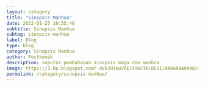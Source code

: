 ```yaml
---
layout: category
title: "Sinopsis Manhua"
date: 2022-01-25 10:55:48
subtitle: Sinopsis Manhua
subtag: sinopsis-manhua
label: Blog
type: blog
category: Sinopsis Manhua
author: Postkomik
description: seputar pembahasan sinopsis maga dan manhua
image: https://1.bp.blogspot.com/-dVkJHiowVRE/X9mJTmiBExI/AAAAAAAAN08/qJtVagLbDr0p9Yvn00EtQsHCd6CTaqXSwCLcBGAsYHQ/s72-c/First-Dragon.jpg
permalink: /category/sinopsis-manhua/
---
```

